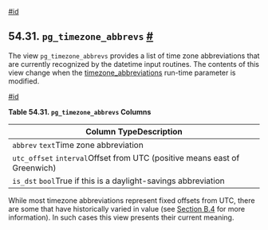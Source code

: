 [#id](#VIEW-PG-TIMEZONE-ABBREVS)

## 54.31. `pg_timezone_abbrevs` [#](#VIEW-PG-TIMEZONE-ABBREVS)

The view `pg_timezone_abbrevs` provides a list of time zone abbreviations that are currently recognized by the datetime input routines. The contents of this view change when the [timezone_abbreviations](runtime-config-client#GUC-TIMEZONE-ABBREVIATIONS) run-time parameter is modified.

[#id](#id-1.10.5.35.4)

**Table 54.31. `pg_timezone_abbrevs` Columns**

| Column TypeDescription                                                    |
| ------------------------------------------------------------------------- |
| `abbrev` `text`Time zone abbreviation                                     |
| `utc_offset` `interval`Offset from UTC (positive means east of Greenwich) |
| `is_dst` `bool`True if this is a daylight-savings abbreviation            |

While most timezone abbreviations represent fixed offsets from UTC, there are some that have historically varied in value (see [Section B.4](datetime-config-files) for more information). In such cases this view presents their current meaning.

